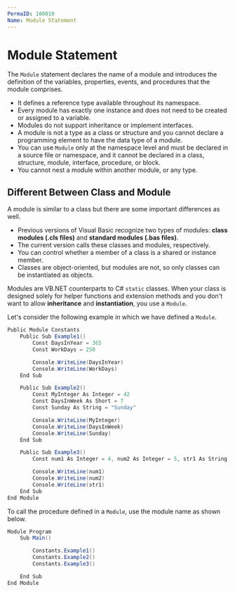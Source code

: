 ```yaml
---
PermaID: 100010
Name: Module Statement
---
```


# Module Statement

The `Module` statement declares the name of a module and introduces the definition of the variables, properties, events, and procedures that the module comprises.

 - It defines a reference type available throughout its namespace.  
 - Every module has exactly one instance and does not need to be created or assigned to a variable. 
 - Modules do not support inheritance or implement interfaces. 
 - A module is not a type as a class or structure and you cannot declare a programming element to have the data type of a module.
 - You can use `Module` only at the namespace level and must be declared in a source file or namespace, and it cannot be declared in a class, structure, module, interface, procedure, or block. 
 - You cannot nest a module within another module, or any type. 

## Different Between Class and Module

A module is similar to a class but there are some important differences as well.

 - Previous versions of Visual Basic recognize two types of modules: **class modules (.cls files)** and **standard modules (.bas files)**. 
 - The current version calls these classes and modules, respectively.
 - You can control whether a member of a class is a shared or instance member.
 - Classes are object-oriented, but modules are not, so only classes can be instantiated as objects.

Modules are VB.NET counterparts to C# `static` classes. When your class is designed solely for helper functions and extension methods and you don't want to allow **inheritance** and **instantiation**, you use a `Module`.

Let's consider the following example in which we have defined a `Module`.

```csharp
Public Module Constants
    Public Sub Example1()
        Const DaysInYear = 365
        Const WorkDays = 250

        Console.WriteLine(DaysInYear)
        Console.WriteLine(WorkDays)
    End Sub

    Public Sub Example2()
        Const MyInteger As Integer = 42
        Const DaysInWeek As Short = 7
        Const Sunday As String = "Sunday"

        Console.WriteLine(MyInteger)
        Console.WriteLine(DaysInWeek)
        Console.WriteLine(Sunday)
    End Sub

    Public Sub Example3()
        Const num1 As Integer = 4, num2 As Integer = 5, str1 As String = "Test String"

        Console.WriteLine(num1)
        Console.WriteLine(num2)
        Console.WriteLine(str1)
    End Sub
End Module
```

To call the procedure defined in a `Module`, use the module name as shown below.

```csharp
Module Program
    Sub Main()

        Constants.Example1()
        Constants.Example2()
        Constants.Example3()

    End Sub
End Module
```
